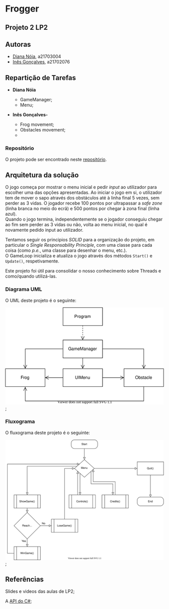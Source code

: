 # Frogger

## Projeto 2 LP2

## Autoras

* [Diana Nóia](https://github.com/diananoia), a21703004
* [Inês Gonçalves](https://github.com/ineesgoncalvees), a21702076

## Repartição de Tarefas

* **Diana Nóia**
  * GameManager;
  * Menu;

* **Inês Gonçalves-**
  * Frog movement;
  * Obstacles movement;
  * 

### Repositório

O projeto pode ser encontrado neste [repositório](https://github.com/DianaNoia/Frogger).

## Arquitetura da solução

O jogo começa por mostrar o menu inicial e pedir *input* ao utilizador para
escolher uma das opções apresentadas. Ao iniciar o jogo em si, o utilizador tem
de mover o sapo através dos obstáculos até à linha final 5 vezes, sem perder as
3 vidas. O jogador recebe 100 pontos por ultrapassar a *safe zone* (linha branca
no meio do ecrã) e 500 pontos por chegar à zona final (linha azul).  
Quando o jogo termina, independentemente se o jogador conseguiu chegar ao fim
sem perder as 3 vidas ou não, volta ao menu inicial, no qual é novamente pedido
input ao utilizador.

Tentamos seguir os principios *SOLID* para a organização do projeto, em
particular o *Single Responsability Principle*, com uma classe para cada coisa
(como *p.e.*, uma classe para desenhar o menu, etc.).  
O GameLoop inicializa e atualiza o jogo através dos métodos `Start()` e
`Update()`, respetivamente.

  


Este projeto foi útil para consolidar o nosso conhecimento sobre Threads e
como/quando utilizá-las.


### Diagrama UML

O UML deste projeto é o seguinte:

![UML](uml.svg);

### Fluxograma

O fluxograma deste projeto é o seguinte:

![Fluxograma](fluxograma.svg);

## Referências

Slides e videos das aulas de LP2;

A [API do C#](https://docs.microsoft.com/en-us/dotnet/csharp/);